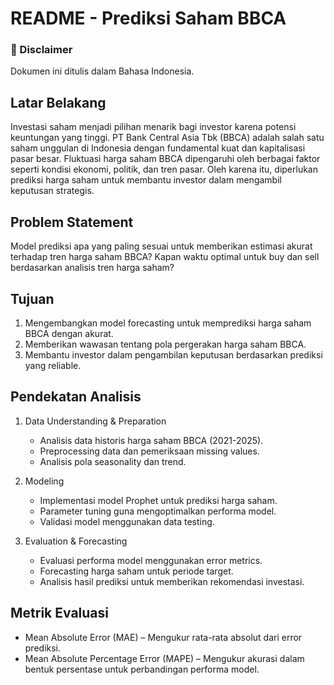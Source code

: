# README - Prediksi Saham BBCA

### 📌 Disclaimer

Dokumen ini ditulis dalam Bahasa Indonesia.

## Latar Belakang

Investasi saham menjadi pilihan menarik bagi investor karena potensi keuntungan yang tinggi. PT Bank Central Asia Tbk (BBCA) adalah salah satu saham unggulan di Indonesia dengan fundamental kuat dan kapitalisasi pasar besar. Fluktuasi harga saham BBCA dipengaruhi oleh berbagai faktor seperti kondisi ekonomi, politik, dan tren pasar. Oleh karena itu, diperlukan prediksi harga saham untuk membantu investor dalam mengambil keputusan strategis.

## Problem Statement

Model prediksi apa yang paling sesuai untuk memberikan estimasi akurat terhadap tren harga saham BBCA?
Kapan waktu optimal untuk buy dan sell berdasarkan analisis tren harga saham?

## Tujuan

1. Mengembangkan model forecasting untuk memprediksi harga saham BBCA dengan akurat.
1. Memberikan wawasan tentang pola pergerakan harga saham BBCA.
1. Membantu investor dalam pengambilan keputusan berdasarkan prediksi yang reliable.

## Pendekatan Analisis

1. Data Understanding & Preparation
   - Analisis data historis harga saham BBCA (2021-2025).
   - Preprocessing data dan pemeriksaan missing values.
   - Analisis pola seasonality dan trend.

1. Modeling
   - Implementasi model Prophet untuk prediksi harga saham.
   - Parameter tuning guna mengoptimalkan performa model.
   - Validasi model menggunakan data testing.

1. Evaluation & Forecasting
   - Evaluasi performa model menggunakan error metrics.
   -  Forecasting harga saham untuk periode target.
   -   Analisis hasil prediksi untuk memberikan rekomendasi investasi.

## Metrik Evaluasi

- Mean Absolute Error (MAE) – Mengukur rata-rata absolut dari error prediksi.
- Mean Absolute Percentage Error (MAPE) – Mengukur akurasi dalam bentuk persentase untuk perbandingan performa model.
